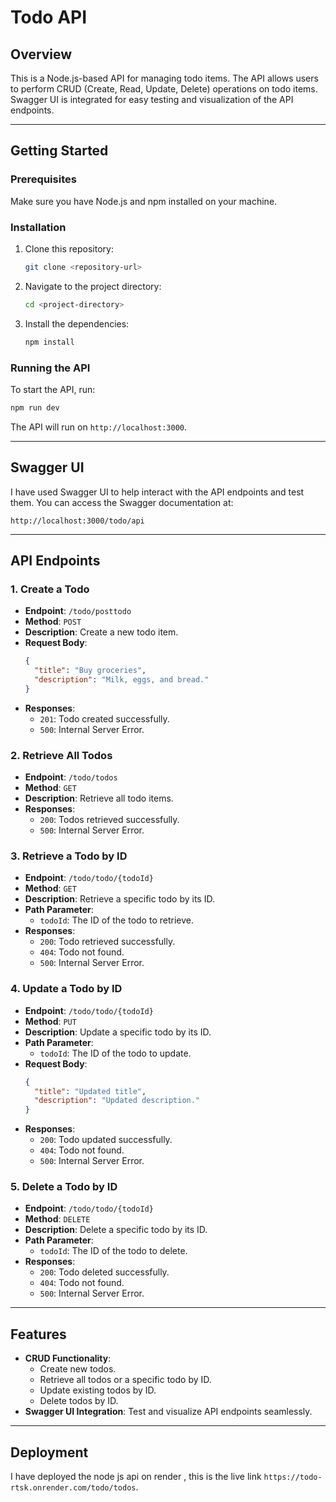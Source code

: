 # Todo API

## Overview
This is a Node.js-based API for managing todo items. The API allows users to perform CRUD (Create, Read, Update, Delete) operations on todo items. Swagger UI is integrated for easy testing and visualization of the API endpoints.

---

## Getting Started

### Prerequisites
Make sure you have Node.js and npm installed on your machine.

### Installation
1. Clone this repository:
   ```bash
   git clone <repository-url>
   ```
2. Navigate to the project directory:
   ```bash
   cd <project-directory>
   ```
3. Install the dependencies:
   ```bash
   npm install
   ```

### Running the API
To start the API, run:
```bash
npm run dev
```
The API will run on `http://localhost:3000`.

---

## Swagger UI
 I have used Swagger UI to help  interact with the API endpoints and test them. You can access the Swagger documentation at:
```
http://localhost:3000/todo/api
```

---

## API Endpoints

### 1. Create a Todo
- **Endpoint**: `/todo/posttodo`
- **Method**: `POST`
- **Description**: Create a new todo item.
- **Request Body**:
  ```json
  {
    "title": "Buy groceries",
    "description": "Milk, eggs, and bread."
  }
  ```
- **Responses**:
  - `201`: Todo created successfully.
  - `500`: Internal Server Error.

### 2. Retrieve All Todos
- **Endpoint**: `/todo/todos`
- **Method**: `GET`
- **Description**: Retrieve all todo items.
- **Responses**:
  - `200`: Todos retrieved successfully.
  - `500`: Internal Server Error.

### 3. Retrieve a Todo by ID
- **Endpoint**: `/todo/todo/{todoId}`
- **Method**: `GET`
- **Description**: Retrieve a specific todo by its ID.
- **Path Parameter**:
  - `todoId`: The ID of the todo to retrieve.
- **Responses**:
  - `200`: Todo retrieved successfully.
  - `404`: Todo not found.
  - `500`: Internal Server Error.

### 4. Update a Todo by ID
- **Endpoint**: `/todo/todo/{todoId}`
- **Method**: `PUT`
- **Description**: Update a specific todo by its ID.
- **Path Parameter**:
  - `todoId`: The ID of the todo to update.
- **Request Body**:
  ```json
  {
    "title": "Updated title",
    "description": "Updated description."
  }
  ```
- **Responses**:
  - `200`: Todo updated successfully.
  - `404`: Todo not found.
  - `500`: Internal Server Error.

### 5. Delete a Todo by ID
- **Endpoint**: `/todo/todo/{todoId}`
- **Method**: `DELETE`
- **Description**: Delete a specific todo by its ID.
- **Path Parameter**:
  - `todoId`: The ID of the todo to delete.
- **Responses**:
  - `200`: Todo deleted successfully.
  - `404`: Todo not found.
  - `500`: Internal Server Error.

---

## Features
- **CRUD Functionality**:
  - Create new todos.
  - Retrieve all todos or a specific todo by ID.
  - Update existing todos by ID.
  - Delete todos by ID.
- **Swagger UI Integration**: Test and visualize API endpoints seamlessly.

---

## Deployment
I have deployed the node js api on render , this is the live link `https://todo-rtsk.onrender.com/todo/todos`.

